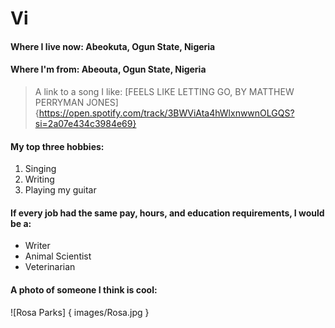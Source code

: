 # Vi

#### Where I live now: Abeokuta, Ogun State, Nigeria
#### Where I'm from: Abeouta, Ogun State, Nigeria

> A link to a song I like: [FEELS LIKE LETTING GO, BY MATTHEW PERRYMAN JONES] {https://open.spotify.com/track/3BWViAta4hWlxnwwnOLGQS?si=2a07e434c3984e69}

#### My top three hobbies:

1. Singing
1. Writing
1. Playing my guitar

#### If every job had the same pay, hours, and education requirements, I would be a:
- Writer
- Animal Scientist
- Veterinarian

#### A photo of someone I think is cool:
![Rosa Parks] { images/Rosa.jpg }